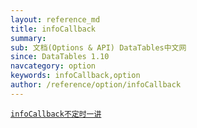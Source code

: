 ```yaml
---
layout: reference_md
title: infoCallback
summary: 
sub: 文档(Options & API) DataTables中文网
since: DataTables 1.10
navcategory: option
keywords: infoCallback,option
author: /reference/option/infoCallback
---
```


<a href="{{ site.wlan_url }}/manual/daily/2016/08/30/option-infoCallback.html" >
    <code class="option">infoCallback<span>不定时一讲</span></code>
</a>